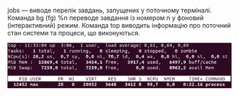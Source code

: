 jobs — виводе перелік завдань, запущених у поточному терміналі.
Команда bg (fg) %n переводе завдання із номером n у фоновий (інтерактивний) режим.
Команда top виводить інформацію про поточний стан системи та процеси, що виконуються.

![ps](./top.png)
